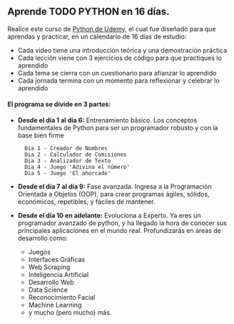 ## **Aprende TODO PYTHON en 16 días.**

Realice este curso de [Python de Udemy](https://www.udemy.com/course/python-total/), el cual fue diseñado para que aprendas y practicar, en un calendario de 16 días de estudio:

- Cada video tiene una introducción teórica y una demostración práctica
- Cada lección viene con 3 ejercicios de código para que practiques lo aprendido
- Cada tema se cierra con un cuestionario para afianzar lo aprendido
- Cada jornada termina con un momento para reflexionar y celebrar lo aprendido

#### **El programa se divide en 3 partes:**

- **Desde el día 1 al día 6:** Entrenamiento básico. Los conceptos fundamentales de Python para ser un programador robusto y con la base bien firme

        Dia 1 - Creador de Nombres
        Dia 2 - Calculador de Comisiones
        Dia 3 - Analizador de Texto
        Dia 4 - Juego 'Adivina el número'
        Dia 5 - Juego 'El ahorcado'

- **Desde el día 7 al día 9:** Fase avanzada. Ingresa a la Programación Orientada a Objetos (OOP), para crear programas ágiles, sólidos, económicos, repetibles, y fáciles de mantener.

- **Desde el día 10 en adelante:** Evoluciona a Experto. Ya eres un programador avanzado de python, y ha llegado la hora de conocer sus principales aplicaciones en el mundo real. Profundizarás en áreas de desarrollo como:

    - Juegos
    - Interfaces Gráficas
    - Web Scraping
    - Inteligencia Artificial
    - Desarrollo Web
    - Data Science
    - Reconocimiento Facial
    - Machine Learning
    - y mucho (pero mucho) más.